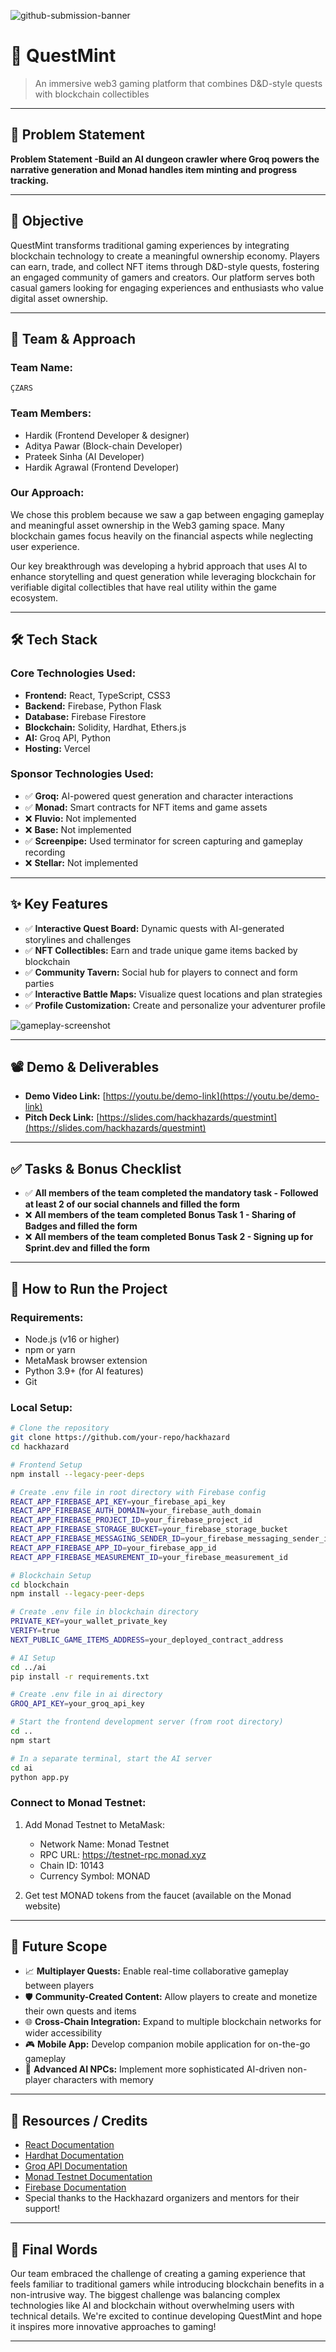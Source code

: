 ![github-submission-banner](https://github.com/user-attachments/assets/a1493b84-e4e2-456e-a791-ce35ee2bcf2f)

# 🚀 QuestMint

> An immersive web3 gaming platform that combines D&D-style quests with blockchain collectibles

---

## 📌 Problem Statement

**Problem Statement -Build an Al dungeon crawler where Groq powers the narrative generation and Monad
handles item minting and progress tracking.**

---

## 🎯 Objective

QuestMint transforms traditional gaming experiences by integrating blockchain technology to create a meaningful ownership economy. Players can earn, trade, and collect NFT items through D&D-style quests, fostering an engaged community of gamers and creators. Our platform serves both casual gamers looking for engaging experiences and enthusiasts who value digital asset ownership.

---

## 🧠 Team & Approach

### Team Name:  
`ÇZARS`

### Team Members:  
- Hardik (Frontend Developer & designer)
- Aditya Pawar (Block-chain Developer)
- Prateek Sinha (AI Developer)
- Hardik Agrawal (Frontend Developer)

### Our Approach:  
We chose this problem because we saw a gap between engaging gameplay and meaningful asset ownership in the Web3 gaming space. Many blockchain games focus heavily on the financial aspects while neglecting user experience.

Our key breakthrough was developing a hybrid approach that uses AI to enhance storytelling and quest generation while leveraging blockchain for verifiable digital collectibles that have real utility within the game ecosystem.

---

## 🛠️ Tech Stack

### Core Technologies Used:
- **Frontend:** React, TypeScript, CSS3
- **Backend:** Firebase, Python Flask
- **Database:** Firebase Firestore
- **Blockchain:** Solidity, Hardhat, Ethers.js
- **AI:** Groq API, Python
- **Hosting:** Vercel

### Sponsor Technologies Used:
- ✅ **Groq:** AI-powered quest generation and character interactions
- ✅ **Monad:** Smart contracts for NFT items and game assets
- ❌ **Fluvio:** Not implemented
- ❌ **Base:** Not implemented
- ✅ **Screenpipe:** Used terminator for screen capturing and gameplay recording
- ❌ **Stellar:** Not implemented

---

## ✨ Key Features

- ✅ **Interactive Quest Board:** Dynamic quests with AI-generated storylines and challenges
- ✅ **NFT Collectibles:** Earn and trade unique game items backed by blockchain
- ✅ **Community Tavern:** Social hub for players to connect and form parties
- ✅ **Interactive Battle Maps:** Visualize quest locations and plan strategies
- ✅ **Profile Customization:** Create and personalize your adventurer profile

![gameplay-screenshot](src\assets\feature_ss\ss1.jpg)



---

## 📽️ Demo & Deliverables

- **Demo Video Link:** [https://youtu.be/demo-link](https://youtu.be/demo-link)
- **Pitch Deck Link:** [https://slides.com/hackhazards/questmint](https://slides.com/hackhazards/questmint)

---

## ✅ Tasks & Bonus Checklist

- ✅ **All members of the team completed the mandatory task - Followed at least 2 of our social channels and filled the form**
- ❌ **All members of the team completed Bonus Task 1 - Sharing of Badges and filled the form**
- ❌ **All members of the team completed Bonus Task 2 - Signing up for Sprint.dev and filled the form**

---

## 🧪 How to Run the Project

### Requirements:
- Node.js (v16 or higher)
- npm or yarn
- MetaMask browser extension
- Python 3.9+ (for AI features)
- Git

### Local Setup:

```bash
# Clone the repository
git clone https://github.com/your-repo/hackhazard
cd hackhazard

# Frontend Setup
npm install --legacy-peer-deps

# Create .env file in root directory with Firebase config
REACT_APP_FIREBASE_API_KEY=your_firebase_api_key
REACT_APP_FIREBASE_AUTH_DOMAIN=your_firebase_auth_domain
REACT_APP_FIREBASE_PROJECT_ID=your_firebase_project_id
REACT_APP_FIREBASE_STORAGE_BUCKET=your_firebase_storage_bucket
REACT_APP_FIREBASE_MESSAGING_SENDER_ID=your_firebase_messaging_sender_id
REACT_APP_FIREBASE_APP_ID=your_firebase_app_id
REACT_APP_FIREBASE_MEASUREMENT_ID=your_firebase_measurement_id

# Blockchain Setup
cd blockchain
npm install --legacy-peer-deps

# Create .env file in blockchain directory
PRIVATE_KEY=your_wallet_private_key
VERIFY=true
NEXT_PUBLIC_GAME_ITEMS_ADDRESS=your_deployed_contract_address

# AI Setup
cd ../ai
pip install -r requirements.txt

# Create .env file in ai directory
GROQ_API_KEY=your_groq_api_key

# Start the frontend development server (from root directory)
cd ..
npm start

# In a separate terminal, start the AI server
cd ai
python app.py
```

### Connect to Monad Testnet:
1. Add Monad Testnet to MetaMask:
   - Network Name: Monad Testnet
   - RPC URL: https://testnet-rpc.monad.xyz
   - Chain ID: 10143
   - Currency Symbol: MONAD

2. Get test MONAD tokens from the faucet (available on the Monad website)

---

## 🧬 Future Scope

- 📈 **Multiplayer Quests:** Enable real-time collaborative gameplay between players
- 🛡️ **Community-Created Content:** Allow players to create and monetize their own quests and items
- 🌐 **Cross-Chain Integration:** Expand to multiple blockchain networks for wider accessibility
- 🎮 **Mobile App:** Develop companion mobile application for on-the-go gameplay
- 🤖 **Advanced AI NPCs:** Implement more sophisticated AI-driven non-player characters with memory

---

## 📎 Resources / Credits

- [React Documentation](https://reactjs.org/docs/getting-started.html)
- [Hardhat Documentation](https://hardhat.org/getting-started/)
- [Groq API Documentation](https://console.groq.com/docs/quickstart)
- [Monad Testnet Documentation](https://docs.monad.xyz/)
- [Firebase Documentation](https://firebase.google.com/docs)
- Special thanks to the Hackhazard organizers and mentors for their support!

---

## 🏁 Final Words

Our team embraced the challenge of creating a gaming experience that feels familiar to traditional gamers while introducing blockchain benefits in a non-intrusive way. The biggest challenge was balancing complex technologies like AI and blockchain without overwhelming users with technical details. We're excited to continue developing QuestMint and hope it inspires more innovative approaches to gaming!

---
